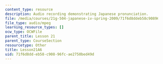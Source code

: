 ```yaml
---
content_type: resource
description: Audio recording demonstrating Japanese pronunciation.
file: /media/courses/21g-504-japanese-iv-spring-2009/71f6d8ddeb58c90896fcae2750bed49d_Lesson21A6.mp3
file_type: audio/mpeg
learning_resource_types: []
ocw_type: OCWFile
parent_title: Lesson 21
parent_type: CourseSection
resourcetype: Other
title: Lesson21A6
uid: 71f6d8dd-eb58-c908-96fc-ae2750bed49d
---
```

